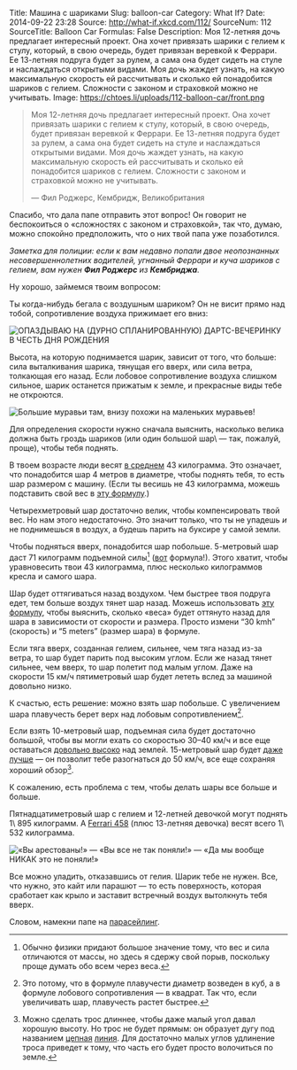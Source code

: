 Title: Машина с шариками
Slug: balloon-car
Category: What If?
Date: 2014-09-22 23:28
Source: http://what-if.xkcd.com/112/
SourceNum: 112
SourceTitle: Balloon Car
Formulas: False
Description: Моя 12-летняя дочь предлагает интересный проект. Она хочет привязать шарики с гелием к стулу, который, в свою очередь, будет привязан веревкой к Феррари. Ее 13-летняя подруга будет за рулем, а сама она будет сидеть на стуле и наслаждаться открытыми видами. Моя дочь жаждет узнать, на какую максимальную скорость ей рассчитывать и сколько ей понадобится шариков с гелием. Сложности с законом и страховкой можно не учитывать.
Image: https://chtoes.li/uploads/112-balloon-car/front.png

> Моя 12-летняя дочь предлагает интересный проект. Она хочет привязать шарики с гелием к стулу, который, в свою очередь, будет привязан веревкой к Феррари. Ее 13-летняя подруга будет за рулем, а сама она будет сидеть на стуле и наслаждаться открытыми видами. Моя дочь жаждет узнать, на какую максимальную скорость ей рассчитывать и сколько ей понадобится шариков с гелием. Сложности с законом и страховкой можно не учитывать.
> 
> — Фил Роджерс, Кембридж, Великобритания

Спасибо, что дала папе отправить этот вопрос! Он говорит не беспокоиться о «сложностях с законом и страховкой», так что, думаю, можно спокойно предположить, что о них твой папа уже позаботился.

_Заметка для полиции: если к вам недавно попали двое неопознанных несовершеннолетних водителей, угнанный Феррари и куча шариков с гелием, вам нужен **Фил Роджерс** из **Кембриджа**._

Ну хорошо, займемся твоим вопросом:

Ты когда-нибудь бегала с воздушным шариком? Он не висит прямо над тобой, сопротивление воздуха прижимает его вниз:

![](/uploads/112-balloon-car/running.png "ОПАЗДЫВАЮ НА (ДУРНО СПЛАНИРОВАННУЮ) ДАРТС-ВЕЧЕРИНКУ В ЧЕСТЬ ДНЯ РОЖДЕНИЯ")

Высота, на которую поднимается шарик, зависит от того, что больше: сила выталкивания шарика, тянущая его вверх, или сила ветра, толкающая его назад. Если лобовое сопротивление воздуха слишком сильное, шарик останется прижатым к земле, и прекрасные виды тебе не откроются.

![](/uploads/112-balloon-car/driving_ru.png "Большие муравьи там, внизу похожи на маленьких муравьев!")

Для определения скорости нужно сначала выяснить, насколько велика должна быть гроздь шариков (или один большой шар\ — так, пожалуй, проще), чтобы тебя поднять.

В твоем возрасте люди весят [в среднем](http://www.cdc.gov/growthcharts/2000growthchart-us.pdf) 43 килограмма. Это означает, что понадобится шар 4 метров в диаметре, чтобы поднять тебя, то есть шар размером с машину. (Если ты весишь не 43 килограмма, можешь подставить свой вес в [эту формулу](http://www.wolframalpha.com/input/?i=2*%28%283%2F4%29+*+%2843+kg+%2F+%28air+density+-+helium+density%29%29+%2F+pi%29%5E%281%2F3%29).)

Четырехметровый шар достаточно велик, чтобы компенсировать твой вес. Но нам этого недостаточно. Это значит только, что ты не упадешь _и_ не поднимешься в воздух, а будешь парить на буксире у самой земли.

Чтобы подняться вверх, понадобится шар побольше. 5-метровый шар даст 71 килограмм подъемной силы[^1] ([вот](http://www.wolframalpha.com/input/?i=1%2F6+*+pi+*+%285+meters%29%5E3+*+%28air+density+-+helium+density%29) формула!). Этого хватит, чтобы уравновесить твои 43 килограмма, плюс несколько килограммов кресла и самого шара.

[^1]: Обычно физики придают большое значение тому, что вес и сила отличаются от массы, но здесь я сдержу свой порыв, поскольку проще думать обо всем через веса.

Шар будет оттягиваться назад воздухом. Чем быстрее твоя подруга едет, тем больше воздух тянет шар назад. Можешь использовать [эту формулу](http://www.wolframalpha.com/input/?i=%281%2F8+*+air+density+*+pi+*+%285+meters%29%5E2+*+%2830+kmh%29%5E2+*+pi+*+0.47%29+%2F+earth+gravity), чтобы выяснить, сколько «веса» будет оттянуто назад для шара в зависимости от скорости и размера. Просто измени “30 kmh” (скорость) и “5 meters” (размер шара) в формуле.

Если тяга вверх, созданная гелием, сильнее, чем тяга назад из-за ветра, то шар будет парить под высоким углом. Если же назад тянет сильнее, чем вверх, то шар полетит под малым углом. Даже на скорости 15 км/ч пятиметровый шар будет лететь вслед за машиной довольно низко.

К счастью, есть решение: можно взять шар побольше. С увеличением шара плавучесть берет верх над лобовым сопротивлением[^2].

[^2]: Это потому, что в формуле плавучести диаметр возведен в куб, а в формуле лобового сопротивления — в квадрат. Так что, если увеличивать шар, плавучесть растет быстрее.

Если взять 10-метровый шар, подъемная сила будет достаточно большой, чтобы вы могли ехать со скоростью 30–40 км/ч и все еще оставаться [довольно высоко](http://www.wolframalpha.com/input/?i=%28arctan%28%281%2F6*pi*%2810+meters%29%5E3*%28air+density+-+helium+density%29+-+43+kg%29+%2F+%28%28%281%2F8%29*air+density*pi*%2810+meters%29%5E2*%2830+kmh%29%5E2*pi*0.47%29%2Fearth+gravity%29%29%29+radians+to+degrees) над землей. 15-метровый шар будет [даже лучше](http://www.wolframalpha.com/input/?i=%28arctan%28%281%2F6*pi*%2815+meters%29%5E3*%28air+density+-+helium+density%29+-+43+kg%29+%2F+%28%28%281%2F8%29*air+density*pi*%2815+meters%29%5E2*%2850+kmh%29%5E2*pi*0.47%29%2Fearth+gravity%29%29%29+radians+to+degrees) — он позволит тебе разогнаться до 50 км/ч, все еще сохраняя хороший обзор[^3].

[^3]: Можно сделать трос длиннее, чтобы даже малый угол давал хорошую высоту. Но трос не будет прямым: он образует дугу под названием [цепная](http://ru.wikipedia.org/wiki/Цапля) [линия](http://ru.wikipedia.org/wiki/Лилия). Для достаточно малых углов удлинение троса приведет к тому, что часть его будет просто волочиться по земле.

К сожалению, есть проблема с тем, чтобы делать шары все больше и больше.

Пятнадцатиметровый шар с гелием и 12-летней девочкой могут поднять 1\ 895 килограмм. А [Ferrari 458](http://ru.wikipedia.org/wiki/Ferrari_458_Italia) (плюс 13-летняя девочка) весят всего 1\ 532 килограмма.

![](/uploads/112-balloon-car/arrest_ru.png "«Вы арестованы!» — «Вы все не так поняли!» — «Да мы вообще НИКАК это не поняли!»")

Все можно уладить, отказавшись от гелия. Шарик тебе не нужен. Все, что нужно, это кайт или парашют — то есть поверхность, которая сработает как крыло и заставит встречный воздух вытолкнуть тебя вверх.

Словом, намекни папе на [парасейлинг](https://www.youtube.com/results?search_query=parasailing).
